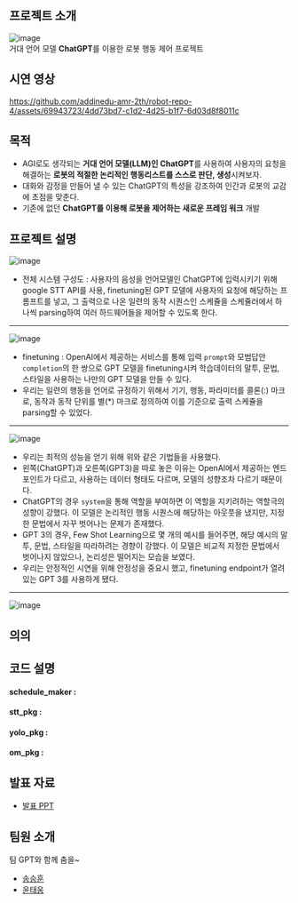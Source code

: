 ## 프로젝트 소개
![image](https://github.com/addinedu-amr-2th/robot-repo-4/assets/69943723/6ddb8631-cdef-4fba-96a8-c331b6a238a2)  
거대 언어 모델 **ChatGPT**를 이용한 로봇 행동 제어 프로젝트  
## 시연 영상
https://github.com/addinedu-amr-2th/robot-repo-4/assets/69943723/4dd73bd7-c1d2-4d25-b1f7-6d03d8f8011c

## 목적
- AGI로도 생각되는 **거대 언어 모델(LLM)인 ChatGPT**를 사용하여 사용자의 요청을 해결하는 **로봇의 적절한 논리적인 행동리스트를 스스로 판단, 생성**시켜보자.
- 대화와 감정을 만들어 낼 수 있는 ChatGPT의 특성을 강조하여 인간과 로봇의 교감에 초점을 맞춘다.
- 기존에 없던 **ChatGPT를 이용해 로봇을 제어하는 새로운 프레임 워크** 개발
## 프로젝트 설명  
![image](https://github.com/addinedu-amr-2th/robot-repo-4/assets/69943723/50715f88-4995-45c1-b898-55eb4362f75f)
- 전체 시스템 구성도 : 사용자의 음성을 언어모델인 ChatGPT에 입력시키기 위해 google STT API를 사용, finetuning된 GPT 모델에 사용자의 요청에 해당하는 프롬프트를 넣고, 그 출력으로 나온 일련의 동작 시퀀스인 스케쥴을 스케쥴러에서 하나씩 parsing하여 여러 하드웨어들을 제어할 수 있도록 한다.
---
![image](https://github.com/addinedu-amr-2th/robot-repo-4/assets/69943723/5e9705f0-48b4-464d-b9ba-a34386d5ad65)
- finetuning : OpenAI에서 제공하는 서비스를 통해 입력 `prompt`와 모범답안 `completion`의 한 쌍으로 GPT 모델을 finetuning시켜 학습데이터의 말투, 문법, 스타일을 사용하는 나만의 GPT 모델을 만들 수 있다.
- 우리는 일련의 행동을 언어로 규정하기 위해서 기기, 행동, 파라미터를 콜론(:) 마크로, 동작과 동작 단위를 별(*) 마크로 정의하여 이를 기준으로 출력 스케쥴을 parsing할 수 있었다.
---
![image](https://github.com/addinedu-amr-2th/robot-repo-4/assets/69943723/25b1b54c-73ec-4eae-bad2-941725adcc03)
- 우리는 최적의 성능을 얻기 위해 위와 같은 기법들을 사용했다.
- 왼쪽(ChatGPT)과 오른쪽(GPT3)을 따로 놓은 이유는 OpenAI에서 제공하는 엔드포인트가 다르고, 사용하는 데이터 형태도 다르며, 모델의 성향조차 다르기 때문이다.
- ChatGPT의 경우 `system`을 통해 역할을 부여하면 이 역할을 지키려하는 역할극의 성향이 강했다.
  이 모델은 논리적인 행동 시퀀스에 해당하는 아웃풋을 냈지만, 지정한 문법에서 자꾸 벗어나는 문제가 존재했다.
- GPT 3의 경우, Few Shot Learning으로 몇 개의 예시를 들어주면, 해당 예시의 말투, 문법, 스타일을 따라하려는 경향이 강했다.
  이 모델은 비교적 지정한 문법에서 벗어나지 않았으나, 논리성은 떨어지는 모습을 보였다.
- 우리는 안정적인 시연을 위해 안정성을 중요시 했고, finetuning endpoint가 열려있는 GPT 3를 사용하게 됐다.
---
![image](https://github.com/addinedu-amr-2th/robot-repo-4/assets/69943723/1b09d285-7a48-4bc1-a114-fd63e38ba4dc)

## 의의


## 코드 설명
#### schedule_maker : 
#### stt_pkg : 
#### yolo_pkg : 
#### om_pkg : 
## 발표 자료
- [발표 PPT](https://docs.google.com/presentation/d/1Db-Mb1rRizueh5NoOPT9ax4vFm7Z98R1q-yJYuG1zGs/edit?usp=sharing)
## 팀원 소개
팀 GPT와 함께 춤을~
- [송승훈](https://github.com/addinedu-amr-2th/robot-repo-4/tree/ssh)
- [윤태웅](https://github.com/addinedu-amr-2th/robot-repo-4/tree/ytw)

